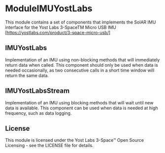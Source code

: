# ModuleIMUYostLabs
This module contains a set of components that implements the SolAR IMU interface for the Yost Labs 3-SpaceTM Micro USB IMU [https://yostlabs.com/product/3-space-micro-usb/]

## IMUYostLabs
Implementation of an IMU using non-blocking methods that will immediately return data when called. This component should only be used when data is needed occasionally, as two consecutive calls in a short time window will return the same data.

## IMUYostLabsStream
Implementation of an IMU using blocking methods that will wait until new data is available. This component can be used when data is needed at high frequency, such as data logging.

## License
This module is licensed under the Yost Labs 3-Space™ Open Source Licensing - see the LICENSE file for details.